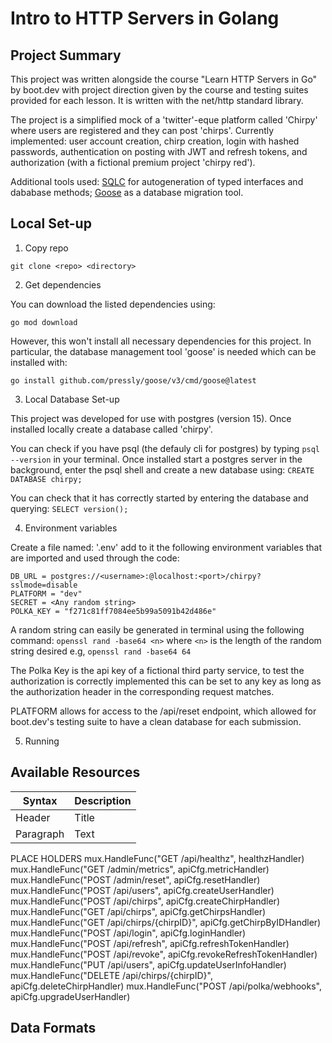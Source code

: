 # Intro to HTTP Servers in Golang

## Project Summary

This project was written alongside the course "Learn HTTP Servers in Go" by boot.dev with project direction given by the course and testing suites provided for each lesson. It is written with the net/http standard library.

The project is a simplified mock of a 'twitter'-eque platform called 'Chirpy' where users are registered and they can post 'chirps'. Currently implemented: user account creation, chirp creation, login with hashed passwords, authentication on posting with JWT and refresh tokens, and authorization (with a fictional premium project 'chirpy red').

Additional tools used: [SQLC](https://sqlc.dev/) for autogeneration of typed interfaces and dababase methods; [Goose](https://github.com/pressly/goose) as a database migration tool.

## Local Set-up
1. Copy repo

` git clone <repo> <directory> `

2. Get dependencies

You can download the listed dependencies using:

` go mod download `

However, this won't install all necessary dependencies for this project. In particular, the database management tool 'goose' is needed which can be installed with:

`go install github.com/pressly/goose/v3/cmd/goose@latest`

3. Local Database Set-up

This project was developed for use with postgres (version 15). Once installed locally create a database called 'chirpy'.

You can check if you have psql (the defauly cli for postgres) by typing `psql --version` in your terminal. Once installed start a postgres server in the background, enter the psql shell and create a new database using: `CREATE DATABASE chirpy;`

You can check that it has correctly started by entering the database and querying: `SELECT version();`

4. Environment variables

Create a file named: '.env' add to it the following environment variables that are imported and used through the code:

```
DB_URL = postgres://<username>:@localhost:<port>/chirpy?sslmode=disable
PLATFORM = "dev"
SECRET = <Any random string>
POLKA_KEY = "f271c81ff7084ee5b99a5091b42d486e"
```

A random string can easily be generated in terminal using the following command:
`openssl rand -base64 <n>`
where `<n>` is the length of the random string desired e.g, `openssl rand -base64 64`

The Polka Key is the api key of a fictional third party service, to test the authorization is correctly implemented this can be set to any key as long as the authorization header in the corresponding request matches.

PLATFORM allows for access to the /api/reset endpoint, which allowed for boot.dev's testing suite to have a clean database for each submission.

5. Running

## Available Resources

| Syntax      | Description |
| ----------- | ----------- |
| Header      | Title       |
| Paragraph   | Text        |

PLACE HOLDERS
mux.HandleFunc("GET /api/healthz", healthzHandler)
mux.HandleFunc("GET /admin/metrics", apiCfg.metricHandler)
mux.HandleFunc("POST /admin/reset", apiCfg.resetHandler)
mux.HandleFunc("POST /api/users", apiCfg.createUserHandler)
mux.HandleFunc("POST /api/chirps", apiCfg.createChirpHandler)
mux.HandleFunc("GET /api/chirps", apiCfg.getChirpsHandler)
mux.HandleFunc("GET /api/chirps/{chirpID}", apiCfg.getChirpByIDHandler)
mux.HandleFunc("POST /api/login", apiCfg.loginHandler)
mux.HandleFunc("POST /api/refresh", apiCfg.refreshTokenHandler)
mux.HandleFunc("POST /api/revoke", apiCfg.revokeRefreshTokenHandler)
mux.HandleFunc("PUT /api/users", apiCfg.updateUserInfoHandler)
mux.HandleFunc("DELETE /api/chirps/{chirpID}", apiCfg.deleteChirpHandler)
mux.HandleFunc("POST /api/polka/webhooks", apiCfg.upgradeUserHandler)

## Data Formats
